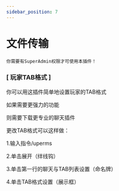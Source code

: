 ```yaml
---
sidebar_position: 7
---
```


# 文件传输

`你需要有SuperAdmin权限才可使用本插件！`

### [ 玩家TAB格式 ]

你可以用这插件简单地设置玩家的TAB格式

如果需要更强力的功能

则需要下载更专业的聊天插件

更改TAB格式可以这样做：

1.输入指令/uperms

2.单击展开（绊线钩）

3.单击第一行的聊天与TAB列表设置（命名牌）

4.单击TAB格式设置（展示框）